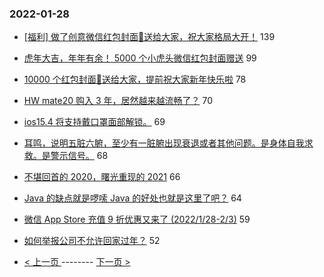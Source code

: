 ### 2022-01-28 
- [[福利] 做了创意微信红包封面🧧送给大家，祝大家格局大开！](https://www.v2ex.com/t/831037) 139
- [虎年大吉，年年有余！ 5000 个小虎头微信红包封面赠送](https://www.v2ex.com/t/831093) 99
- [10000 个红包封面🧧送给大家，提前祝大家新年快乐啦](https://www.v2ex.com/t/831070) 78
- [HW mate20 购入 3 年，居然越来越流畅了？](https://www.v2ex.com/t/831080) 70
- [ios15.4 将支持戴口罩面部解锁。](https://www.v2ex.com/t/831059) 69
- [耳鸣，说明五脏六腑，至少有一脏腑出现衰退或者其他问题。是身体自我求救。是警示信号。](https://www.v2ex.com/t/831015) 68
- [不堪回首的 2020，曙光重现的 2021](https://www.v2ex.com/t/831067) 66
- [Java 的缺点就是啰嗦 Java 的好处也就是这里了吧？](https://www.v2ex.com/t/831086) 64
- [微信 App Store 充值 9 折优惠又来了 (2022/1/28-2/3)](https://www.v2ex.com/t/831039) 59
- [如何举报公司不允许回家过年？](https://www.v2ex.com/t/831129) 52 

- [ < 上一页 ](https://github.com/able8/v2ex-hot-record/blob/master/2022-01-27.md) -------- [ 下一页 > ](https://github.com/able8/v2ex-hot-record/blob/master/2022-01-29.md)